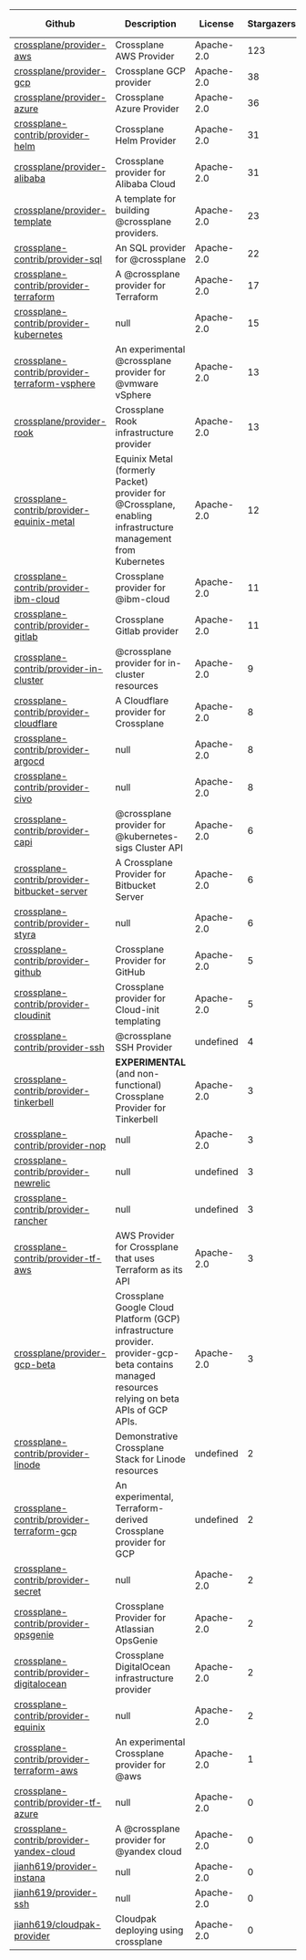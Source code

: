 | Github | Description | License | Stargazers | Last Update |
|--------|-------------|---------|------------|-------------|
| [crossplane/provider-aws](https://github.com/crossplane/provider-aws) | Crossplane AWS Provider | Apache-2.0 | 123 | 2021-09-23 |
| [crossplane/provider-gcp](https://github.com/crossplane/provider-gcp) | Crossplane GCP provider | Apache-2.0 | 38 | 2021-09-20 |
| [crossplane/provider-azure](https://github.com/crossplane/provider-azure) | Crossplane Azure Provider | Apache-2.0 | 36 | 2021-09-20 |
| [crossplane-contrib/provider-helm](https://github.com/crossplane-contrib/provider-helm) | Crossplane Helm Provider | Apache-2.0 | 31 | 2021-09-18 |
| [crossplane/provider-alibaba](https://github.com/crossplane/provider-alibaba) | Crossplane provider for Alibaba Cloud | Apache-2.0 | 31 | 2021-09-16 |
| [crossplane/provider-template](https://github.com/crossplane/provider-template) | A template for building @crossplane providers. | Apache-2.0 | 23 | 2021-09-20 |
| [crossplane-contrib/provider-sql](https://github.com/crossplane-contrib/provider-sql) | An SQL provider for @crossplane | Apache-2.0 | 22 | 2021-09-17 |
| [crossplane-contrib/provider-terraform](https://github.com/crossplane-contrib/provider-terraform) | A @crossplane provider for Terraform | Apache-2.0 | 17 | 2021-09-19 |
| [crossplane-contrib/provider-kubernetes](https://github.com/crossplane-contrib/provider-kubernetes) | null | Apache-2.0 | 15 | 2021-09-22 |
| [crossplane-contrib/provider-terraform-vsphere](https://github.com/crossplane-contrib/provider-terraform-vsphere) | An experimental @crossplane provider for @vmware vSphere | Apache-2.0 | 13 | 2021-09-20 |
| [crossplane/provider-rook](https://github.com/crossplane/provider-rook) | Crossplane Rook infrastructure provider | Apache-2.0 | 13 | 2021-07-08 |
| [crossplane-contrib/provider-equinix-metal](https://github.com/crossplane-contrib/provider-equinix-metal) | Equinix Metal (formerly Packet) provider for @Crossplane, enabling infrastructure management from Kubernetes | Apache-2.0 | 12 | 2021-08-25 |
| [crossplane-contrib/provider-ibm-cloud](https://github.com/crossplane-contrib/provider-ibm-cloud) | Crossplane provider for @ibm-cloud | Apache-2.0 | 11 | 2021-09-10 |
| [crossplane-contrib/provider-gitlab](https://github.com/crossplane-contrib/provider-gitlab) | Crossplane Gitlab provider | Apache-2.0 | 11 | 2021-09-20 |
| [crossplane-contrib/provider-in-cluster](https://github.com/crossplane-contrib/provider-in-cluster) | @crossplane provider for in-cluster resources | Apache-2.0 | 9 | 2021-09-04 |
| [crossplane-contrib/provider-cloudflare](https://github.com/crossplane-contrib/provider-cloudflare) | A Cloudflare provider for Crossplane | Apache-2.0 | 8 | 2021-08-19 |
| [crossplane-contrib/provider-argocd](https://github.com/crossplane-contrib/provider-argocd) | null | Apache-2.0 | 8 | 2021-08-24 |
| [crossplane-contrib/provider-civo](https://github.com/crossplane-contrib/provider-civo) | null | Apache-2.0 | 8 | 2021-09-01 |
| [crossplane-contrib/provider-capi](https://github.com/crossplane-contrib/provider-capi) | @crossplane provider for @kubernetes-sigs Cluster API | Apache-2.0 | 6 | 2021-08-18 |
| [crossplane-contrib/provider-bitbucket-server](https://github.com/crossplane-contrib/provider-bitbucket-server) | A Crossplane Provider for Bitbucket Server | Apache-2.0 | 6 | 2021-08-05 |
| [crossplane-contrib/provider-styra](https://github.com/crossplane-contrib/provider-styra) | null | Apache-2.0 | 6 | 2021-09-14 |
| [crossplane-contrib/provider-github](https://github.com/crossplane-contrib/provider-github) | Crossplane Provider for GitHub | Apache-2.0 | 5 | 2021-09-14 |
| [crossplane-contrib/provider-cloudinit](https://github.com/crossplane-contrib/provider-cloudinit) | Crossplane provider for Cloud-init templating | Apache-2.0 | 5 | 2021-06-08 |
| [crossplane-contrib/provider-ssh](https://github.com/crossplane-contrib/provider-ssh) | @crossplane SSH Provider | undefined | 4 | 2021-07-26 |
| [crossplane-contrib/provider-tinkerbell](https://github.com/crossplane-contrib/provider-tinkerbell) | **EXPERIMENTAL** (and non-functional) Crossplane Provider for Tinkerbell | Apache-2.0 | 3 | 2021-06-09 |
| [crossplane-contrib/provider-nop](https://github.com/crossplane-contrib/provider-nop) | null | Apache-2.0 | 3 | 2021-05-25 |
| [crossplane-contrib/provider-newrelic](https://github.com/crossplane-contrib/provider-newrelic) | null | undefined | 3 | 2021-06-03 |
| [crossplane-contrib/provider-rancher](https://github.com/crossplane-contrib/provider-rancher) | null | undefined | 3 | 2021-08-19 |
| [crossplane-contrib/provider-tf-aws](https://github.com/crossplane-contrib/provider-tf-aws) | AWS Provider for Crossplane that uses Terraform as its API | Apache-2.0 | 3 | 2021-09-23 |
| [crossplane/provider-gcp-beta](https://github.com/crossplane/provider-gcp-beta) | Crossplane Google Cloud Platform (GCP) infrastructure provider. provider-gcp-beta contains managed resources relying on beta APIs of GCP APIs. | Apache-2.0 | 3 | 2021-09-20 |
| [crossplane-contrib/provider-linode](https://github.com/crossplane-contrib/provider-linode) | Demonstrative Crossplane Stack for Linode resources | undefined | 2 | 2021-06-09 |
| [crossplane-contrib/provider-terraform-gcp](https://github.com/crossplane-contrib/provider-terraform-gcp) | An experimental, Terraform-derived Crossplane provider for GCP | undefined | 2 | 2020-11-12 |
| [crossplane-contrib/provider-secret](https://github.com/crossplane-contrib/provider-secret) | null | Apache-2.0 | 2 | 2021-02-12 |
| [crossplane-contrib/provider-opsgenie](https://github.com/crossplane-contrib/provider-opsgenie) | Crossplane Provider for Atlassian OpsGenie | Apache-2.0 | 2 | 2021-02-12 |
| [crossplane-contrib/provider-digitalocean](https://github.com/crossplane-contrib/provider-digitalocean) | Crossplane DigitalOcean infrastructure provider | Apache-2.0 | 2 | 2021-07-16 |
| [crossplane-contrib/provider-equinix](https://github.com/crossplane-contrib/provider-equinix) | null | Apache-2.0 | 2 | 2021-04-23 |
| [crossplane-contrib/provider-terraform-aws](https://github.com/crossplane-contrib/provider-terraform-aws) | An experimental Crossplane provider for @aws | Apache-2.0 | 1 | 2021-02-23 |
| [crossplane-contrib/provider-tf-azure](https://github.com/crossplane-contrib/provider-tf-azure) | null | Apache-2.0 | 0 | 2021-09-13 |
| [crossplane-contrib/provider-yandex-cloud](https://github.com/crossplane-contrib/provider-yandex-cloud) | A @crossplane provider for @yandex cloud | Apache-2.0 | 0 | 2021-09-10 |
| [jianh619/provider-instana](https://github.com/jianh619/provider-instana) | null | Apache-2.0 | 0 | 2021-09-15 |
| [jianh619/provider-ssh](https://github.com/jianh619/provider-ssh) | null | Apache-2.0 | 0 | 2021-04-23 |
| [jianh619/cloudpak-provider](https://github.com/jianh619/cloudpak-provider) | Cloudpak deploying using crossplane | Apache-2.0 | 0 | 2021-06-04|